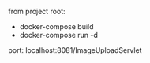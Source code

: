 from project root:
* docker-compose build
* docker-compose run -d

port: 
localhost:8081/ImageUploadServlet
